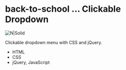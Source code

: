 # back-to-school ... Clickable Dropdown

![N|Solid](http://place4code.com/img-git/drop.jpg)

Clickable dropdown menu with CSS and jQuery.


  - HTML
  - CSS
  - jQuery, JavaScript
